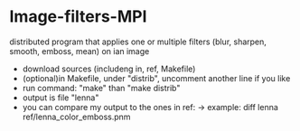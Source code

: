 # Image-filters-MPI
distributed program that applies one or multiple filters (blur, sharpen, smooth, emboss, mean) on ian image

- download sources (includeng in, ref, Makefile)
- (optional)in Makefile, under "distrib", uncomment another line if you like
- run command: "make" than "make distrib"
- output is file "lenna"
- you can compare my output to the ones in ref:
    -> example: diff lenna ref/lenna_color_emboss.pnm

